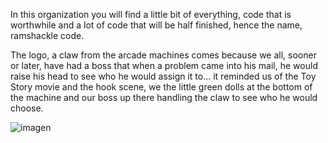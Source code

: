 In this organization you will find a little bit of everything, code that is worthwhile and a lot of code that will be half finished, hence the name, ramshackle code.

The logo, a claw from the arcade machines comes because we all, sooner or later, have had a boss that when a problem came into his mail, he would raise his head to see who he would assign it to... it reminded us of the Toy Story movie and the hook scene, we the little green dolls at the bottom of the machine and our boss up there handling the claw to see who he would choose.

![imagen](https://github.com/ramshackle-code/.github/assets/49678134/0e996273-0acb-43b0-8315-df24b02af7c7)
